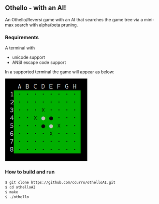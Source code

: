 ## Othello - with an AI! 

An Othello/Reversi game with an AI that searches the game tree via a mini-max search with alpha/beta pruning.

### Requirements

A terminal with 
- unicode support
- ANSI escape code support

In a supported terminal the game will appear as below:

![Othello Board](./lib/board.png)

### How to build and run

```
$ git clone https://github.com/ccurro/othelloAI.git
$ cd othelloAI
$ make
$ ./othello
```